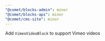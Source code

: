 ```yaml
---
"@comet/blocks-admin": minor
"@comet/blocks-api": minor
"@comet/cms-site": minor
---
```


Add `VimeoVideoBlock` to support Vimeo videos
